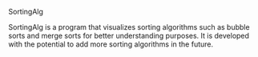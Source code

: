 SortingAlg

SortingAlg is a program that visualizes sorting algorithms such as bubble sorts and merge sorts for better understanding purposes. It is developed with the potential to add more sorting algorithms in the future.